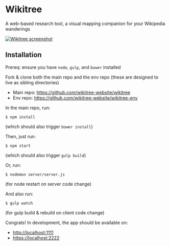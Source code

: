 Wikitree
===========
A web-based research tool, a visual mapping companion for your Wikipedia wanderings

[![Wikitree screenshot](http://i.imgur.com/16H2cSY.png)](https://wikitree.website/)

## Installation

Prereq: ensure you have `node`, `gulp`, and `bower` installed

Fork & clone both the main repo and the env repo (these are designed to live as sibling directories)
- Main repo: https://github.com/wikitree-website/wikitree
- Env repo: https://github.com/wikitree-website/wikitree-env

In the main repo, run:
```
$ npm install
```
(which should also trigger `bower install`)

Then, just run:
```
$ npm start
```
(which should also trigger `gulp build`)

Or, run:
```
$ nodemon server/server.js
```
(for node restart on server code change)

And also run:
```
$ gulp watch
```
(for gulp build & rebuild on client code change)

Congrats! In development, the app should be available on:
- [http://localhost:1111](http://localhost:1111)
- [https://localhost:2222](https://localhost:2222)



